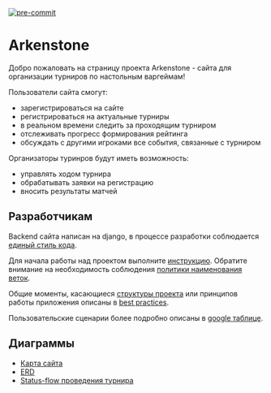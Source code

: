 [![pre-commit](https://img.shields.io/badge/pre--commit-enabled-brightgreen?logo=pre-commit&logoColor=white)](https://github.com/pre-commit/pre-commit)

# Arkenstone

Добро пожаловать на страницу проекта Arkenstone - сайта для организации турниров по настольным варгеймам!

Пользователи сайта смогут:
- зарегистрироваться на сайте
- регистрироваться на актуальные турниры
- в реальном времени следить за проходящим турниром
- отслеживать прогресс формирования рейтинга
- обсуждать с другими игроками все события, связанные с турниром

Организаторы туринров будут иметь возможность:
- управлять ходом турнира
- обрабатывать заявки на регистрацию
- вносить результаты матчей

## Разработчикам

Backend сайта написан на django, в процессе разработки соблюдается [единый стиль кода](https://github.com/lejbron/arkenstone/blob/master/docs/arc_codestyle.md).

Для начала работы над проектом выполните [инструкцию](https://github.com/lejbron/arkenstone/blob/master/docs/get_on_board.md). Обратите внимание на необходимость соблюдения [политики наименования веток](https://github.com/lejbron/arkenstone/blob/master/docs/branch_policy.md).

Общие моменты, касающиеся [структуры проекта](https://github.com/lejbron/arkenstone/blob/master/docs/arc_structure.md) или принципов работы приложения описаны в [best practices](https://github.com/lejbron/arkenstone/blob/master/docs/best_practices.md).

Пользовательские сценарии более подробно описаны в [google таблице](https://docs.google.com/spreadsheets/d/1-0XJSyblXo-fqIp7M5ilByEk8yUb91jx0wxa1dGEdLY/edit?usp=sharing).

## Диаграммы

- [Карта сайта](https://drive.google.com/file/d/1-lc86x4ecBPRqgJbM8t0nkQSFpocXUWE/view?usp=sharing)
- [ERD](https://drive.google.com/file/d/1bi2a6C3eg8EpwOjQMdY1MLxjJzddPEJE/view?usp=sharing)
- [Status-flow проведения турнира](https://drive.google.com/file/d/1T6VTBjkud1Ax-vFzVpCJVqI-Rp7sbqH8/view?usp=sharing)
